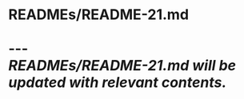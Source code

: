 # READMEs/README-21.md <br><br> --- <br> _READMEs/README-21.md will be updated with relevant contents._